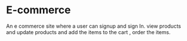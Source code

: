 # E-commerce
An e commerce site where a user can signup and sign In. view products and update products and add the items to the cart , order the items.

